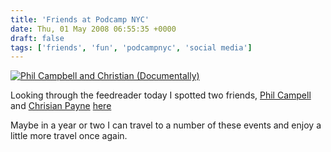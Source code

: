 ```yaml
---
title: 'Friends at Podcamp NYC'
date: Thu, 01 May 2008 06:55:35 +0000
draft: false
tags: ['friends', 'fun', 'podcampnyc', 'social media']
---
```


[![](http://www.main-vision.com/richard/blog/wp-content/uploads/2008/05/picture-1-300x234.png "Phil Campbell and Christian (Documentally)")](http://www.main-vision.com/richard/blog/wp-content/uploads/2008/05/picture-1.png)

Looking through the feedreader today I spotted two friends, [Phil Campell](http://me.dm/) and [Chrisian Payne](http://ourmaninside.com/) [here](http://www.chrisbrogan.com/some-differences-between-pitching-mainstream-press-and-bloggers/)

Maybe in a year or two I can travel to a number of these events and enjoy a little more travel once again.